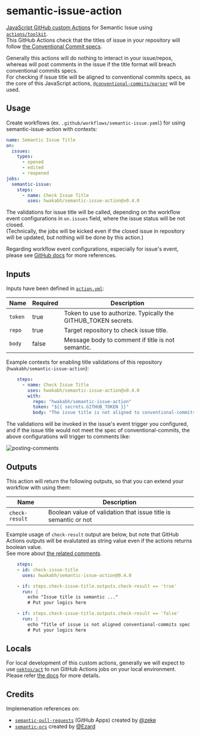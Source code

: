 # semantic-issue-action
[JavaScript GitHub custom Actions](https://docs.github.com/en/actions/sharing-automations/creating-actions/creating-a-javascript-action) for Semantic Issue using [`actions/toolkit`](https://github.com/actions/toolkit). \
This GitHub Actions check that the titles of issue in your repository will follow [the Conventional Commit specs](https://www.conventionalcommits.org/en/v1.0.0/#specification).

Generally this actions will do nothing to interact in your issue/repos, whereas will post comments in the issue if the title format will breach conventional commits specs. \
For checking if issue title will be aligned to conventional commits specs, as the core of this JavaScript actions, [`@conventional-commits/parser`](https://github.com/conventional-commits/parser) will be used.

## Usage
Create workflows (ex. `.github/workflows/semantic-issue.yaml`) for using semantic-issue-action with contexts:

```yaml
name: Semantic Issue Title
on:
  issues:
    types:
      - opened
      - edited
      - reopened
jobs:
  semantic-issue:
    steps:
      - name: Check Issue Title
        uses: hwakabh/semantic-issue-action@v0.4.0
```

The validations for issue title will be called, depending on the workflow event configurations in `on.issues` field, where the issue status will be not closed. \
(Technically, the jobs will be kicked even if the closed issue in repository will be updated, but nothing will be done by this action.)

Regarding workflow event configurations, especially for issue's event, please see [GitHub docs](https://docs.github.com/en/actions/writing-workflows/choosing-when-your-workflow-runs/events-that-trigger-workflows#issues) for more references.

## Inputs
Inputs have been defined in [`action.yml`](./action.yml):

| Name | Required | Description |
| --- | --- | --- |
| `token` | true | Token to use to authorize. Typically the GITHUB_TOKEN secrets. |
| `repo` | true | Target repository to check issue title. |
| `body` | false | Message body to comment if title is not semantic. |

Example contexts for enabling title validations of this repository (`hwakabh/semantic-issue-action`):

```yaml
    steps:
      - name: Check Issue Title
        uses: hwakabh/semantic-issue-action@v0.4.0
        with:
          repo: "hwakabh/semantic-issue-action"
          token: "${{ secrets.GITHUB_TOKEN }}"
          body: "The issue title is not aligned to conventional-commits specs, please consider to resolve."
```

The validations will be invoked in the issue's event trigger you configured, and if the issue title would not meet the spec of conventional-commits, the above configurations will trigger to comments like:

![posting-comments](https://github.com/user-attachments/assets/e5a186e1-c4df-45c9-8412-2e7a3c80a9ef)

## Outputs
This action will return the following outputs, so that you can extend your workflow with using them:

| Name | Description |
| --- | --- |
| `check-result` | Boolean value of validation that issue title is semantic or not |

Example usage of `check-result` output are below, but note that GitHub Actions outputs will be evalutated as string value even if the actions returns boolean value. \
See more about [the related comments](https://github.com/actions/runner/issues/1483#issuecomment-994986996).

```yaml
    steps:
    - id: check-issue-title
      uses: hwakabh/semantic-issue-action@0.4.0

    - if: steps.check-issue-title.outputs.check-result == 'true'
      run: |
        echo "Issue title is semantic ..."
        # Put your logics here

    - if: steps.check-issue-title.outputs.check-result == 'false'
      run: |
        echo "Title of issue is not aligned conventional-commits spec ..."
        # Put your logics here
```

## Locals
For local development of this custom actions, generally we will expect to use [`nektos/act`](https://github.com/nektos/act) to run GitHub Actions jobs on your local environment. \
Please refer [the docs](https://nektosact.com/introduction.html) for more details.

## Credits
Implemenation references on:
- [`semantic-pull-requests`](https://github.com/zeke/semantic-pull-requests) (GitHub Apps) created by [@zeke](https://github.com/zeke)
- [`semantic-prs`](https://github.com/Ezard/semantic-prs/tree/master) created by [@Ezard](https://github.com/Ezard)
